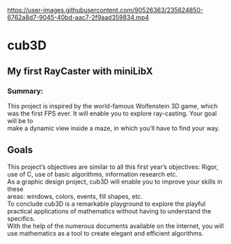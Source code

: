 https://user-images.githubusercontent.com/90526363/235624850-6762a8d7-9045-40bd-aac7-2f9aad359834.mp4
# cub3D
## My first RayCaster with miniLibX
### Summary:
 This project is inspired by the world-famous Wolfenstein 3D game, which \
was the first FPS ever. It will enable you to explore ray-casting. Your goal will be to \
make a dynamic view inside a maze, in which you’ll have to find your way.


## Goals
This project’s objectives are similar to all this first year’s objectives: Rigor, use of C, use 
of basic algorithms, information research etc. \
As a graphic design project, cub3D will enable you to improve your skills in these \
areas: windows, colors, events, fill shapes, etc. \
To conclude cub3D is a remarkable playground to explore the playful practical applications of mathematics without having to understand the specifics. \
With the help of the numerous documents available on the internet, you will use
mathematics as a tool to create elegant and efficient algorithms.

